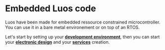 # Embedded Luos code

Luos have been made for embedded ressource constrained microcontroller. You can use it in a bare metal environement or on top of an RTOS.

Let's start by setting up your [**development environment**](./dev-env.md), then you can start your [**electronic design**](./hardware_topics/electronic-design.md) and your [**services**](./services.md) creation.
